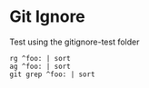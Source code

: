 # Git Ignore

Test using the gitignore-test folder

```
rg ^foo: | sort
ag ^foo: | sort
git grep ^foo: | sort
```
